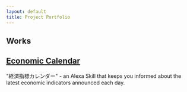 ```yaml
---
layout: default
title: Project Portfolio
---
```


## Works

## [Economic Calendar](./economic-calendar)

"経済指標カレンダー" - an Alexa Skill that keeps you informed about the latest economic indicators announced each day.
